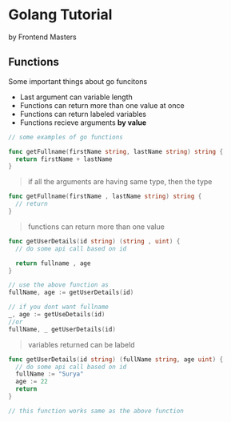 # Golang Tutorial
by Frontend Masters


## Functions

Some important things about go funcitons

- Last argument can variable length
- Functions can return more than one value at once
- Functions can return labeled variables
- Functions recieve arguments **by value**


```go
// some examples of go functions

func getFullname(firstName string, lastName string) string {
  return firstName + lastName
}

```
> if all the arguments are having same type, then the type 

```go
func getFullname(firstName , lastName string) string {
  // return
}
```
> functions can return more than one value
```go
func getUserDetails(id string) (string , uint) {
  // do some api call based on id

  return fullname , age
}

// use the above function as
fullName, age := getUserDetails(id)

// if you dont want fullname
_, age := getUseDetails(id)
//or
fullName, _ getUserDetails(id)
```
> variables returned can be labeld
```go
func getUserDetails(id string) (fullName string, age uint) {
  // do some api call based on id
  fullName := "Surya"
  age := 22
  return
}

// this function works same as the above function
```